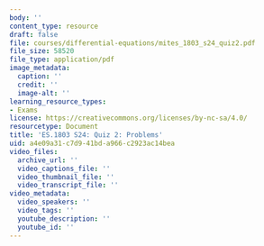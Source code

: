 ```yaml
---
body: ''
content_type: resource
draft: false
file: courses/differential-equations/mites_1803_s24_quiz2.pdf
file_size: 58520
file_type: application/pdf
image_metadata:
  caption: ''
  credit: ''
  image-alt: ''
learning_resource_types:
- Exams
license: https://creativecommons.org/licenses/by-nc-sa/4.0/
resourcetype: Document
title: 'ES.1803 S24: Quiz 2: Problems'
uid: a4e09a31-c7d9-41bd-a966-c2923ac14bea
video_files:
  archive_url: ''
  video_captions_file: ''
  video_thumbnail_file: ''
  video_transcript_file: ''
video_metadata:
  video_speakers: ''
  video_tags: ''
  youtube_description: ''
  youtube_id: ''
---
```

